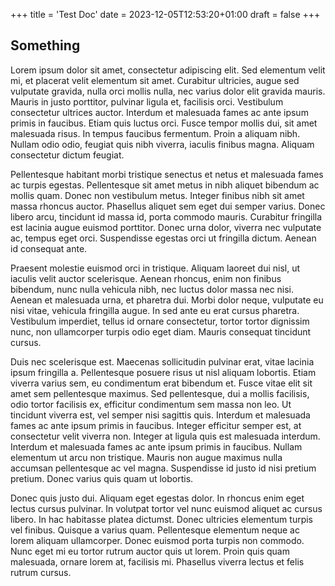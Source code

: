 +++
title = 'Test Doc'
date = 2023-12-05T12:53:20+01:00
draft = false
+++

## Something

Lorem ipsum dolor sit amet, consectetur adipiscing elit. Sed elementum velit mi, et placerat velit elementum sit amet. Curabitur ultricies, augue sed vulputate gravida, nulla orci mollis nulla, nec varius dolor elit gravida mauris. Mauris in justo porttitor, pulvinar ligula et, facilisis orci. Vestibulum consectetur ultrices auctor. Interdum et malesuada fames ac ante ipsum primis in faucibus. Etiam quis luctus orci. Fusce tempor mollis dui, sit amet malesuada risus. In tempus faucibus fermentum. Proin a aliquam nibh. Nullam odio odio, feugiat quis nibh viverra, iaculis finibus magna. Aliquam consectetur dictum feugiat.

Pellentesque habitant morbi tristique senectus et netus et malesuada fames ac turpis egestas. Pellentesque sit amet metus in nibh aliquet bibendum ac mollis quam. Donec non vestibulum metus. Integer finibus nibh sit amet massa rhoncus auctor. Phasellus aliquet sem eget dui semper varius. Donec libero arcu, tincidunt id massa id, porta commodo mauris. Curabitur fringilla est lacinia augue euismod porttitor. Donec urna dolor, viverra nec vulputate ac, tempus eget orci. Suspendisse egestas orci ut fringilla dictum. Aenean id consequat ante.

Praesent molestie euismod orci in tristique. Aliquam laoreet dui nisl, ut iaculis velit auctor scelerisque. Aenean rhoncus, enim non finibus bibendum, nunc nulla vehicula nibh, nec luctus dolor massa nec nisi. Aenean et malesuada urna, et pharetra dui. Morbi dolor neque, vulputate eu nisi vitae, vehicula fringilla augue. In sed ante eu erat cursus pharetra. Vestibulum imperdiet, tellus id ornare consectetur, tortor tortor dignissim nunc, non ullamcorper turpis odio eget diam. Mauris consequat tincidunt cursus.

Duis nec scelerisque est. Maecenas sollicitudin pulvinar erat, vitae lacinia ipsum fringilla a. Pellentesque posuere risus ut nisl aliquam lobortis. Etiam viverra varius sem, eu condimentum erat bibendum et. Fusce vitae elit sit amet sem pellentesque maximus. Sed pellentesque, dui a mollis facilisis, odio tortor facilisis ex, efficitur condimentum sem massa non leo. Ut tincidunt viverra est, vel semper nisi sagittis quis. Interdum et malesuada fames ac ante ipsum primis in faucibus. Integer efficitur semper est, at consectetur velit viverra non. Integer at ligula quis est malesuada interdum. Interdum et malesuada fames ac ante ipsum primis in faucibus. Nullam elementum ut arcu non tristique. Mauris non augue maximus nulla accumsan pellentesque ac vel magna. Suspendisse id justo id nisi pretium pretium. Donec varius quis quam ut lobortis.

Donec quis justo dui. Aliquam eget egestas dolor. In rhoncus enim eget lectus cursus pulvinar. In volutpat tortor vel nunc euismod aliquet ac cursus libero. In hac habitasse platea dictumst. Donec ultricies elementum turpis vel finibus. Quisque a varius quam. Pellentesque elementum neque ac lorem aliquam ullamcorper. Donec euismod porta turpis non commodo. Nunc eget mi eu tortor rutrum auctor quis ut lorem. Proin quis quam malesuada, ornare lorem at, facilisis mi. Phasellus viverra lectus et felis rutrum cursus.


